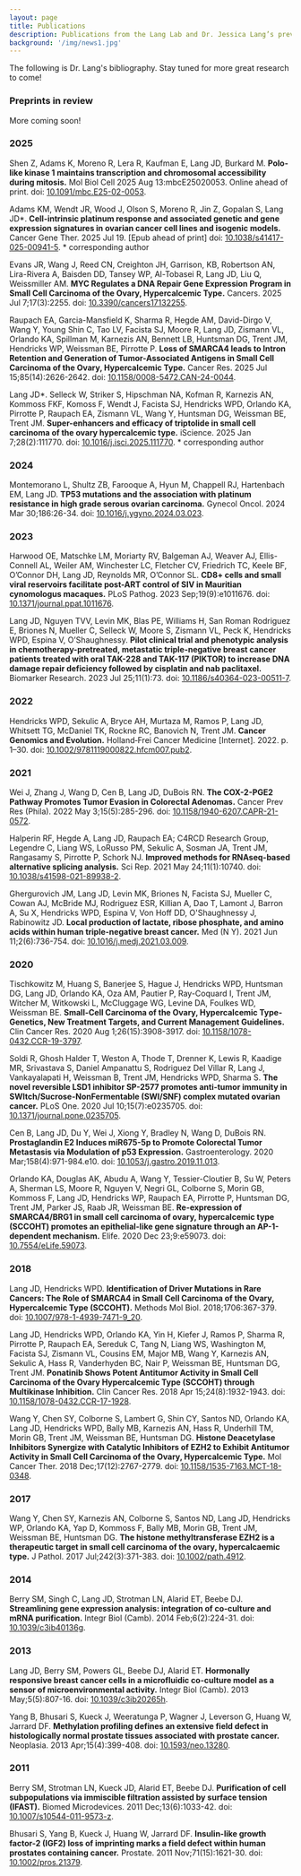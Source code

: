 ```yaml
---
layout: page
title: Publications
description: Publications from the Lang Lab and Dr. Jessica Lang’s previous work
background: '/img/news1.jpg'
---
```

The following is Dr. Lang's bibliography. Stay tuned for more great research to come!

### Preprints in review

More coming soon!

### 2025

Shen Z, Adams K, Moreno R, Lera R, Kaufman E, Lang JD, Burkard M. **Polo-like kinase 1 maintains transcription and chromosomal accessibility during mitosis.** Mol Biol Cell 2025 Aug 13:mbcE25020053. Online ahead of print. doi: [10.1091/mbc.E25-02-0053](https://doi.org/10.1091/mbc.E25-02-0053).

Adams KM, Wendt JR, Wood J, Olson S, Moreno R, Jin Z, Gopalan S, Lang JD*. **Cell-intrinsic platinum response and associated genetic and gene expression signatures in ovarian cancer cell lines and isogenic models.** Cancer Gene Ther. 2025 Jul 19. [Epub ahead of print] doi: [10.1038/s41417-025-00941-5](https://doi.org/10.1038/s41417-025-00941-5). * corresponding author

Evans JR, Wang J, Reed CN, Creighton JH, Garrison, KB, Robertson AN, Lira-Rivera A, Baisden DD, Tansey WP, Al-Tobasei R, Lang JD, Liu Q, Weissmiller AM. **MYC Regulates a DNA Repair Gene Expression Program in Small Cell Carcinoma of the Ovary, Hypercalcemic Type.** Cancers. 2025 Jul 7;17(3):2255. doi: [10.3390/cancers17132255](https://doi.org/10.3390/cancers17132255).

Raupach EA, Garcia-Mansfield K, Sharma R, Hegde AM, David-Dirgo V, Wang Y, Young Shin C, Tao LV, Facista SJ, Moore R, Lang JD, Zismann VL, Orlando KA, Spillman M, Karnezis AN, Bennett LB, Huntsman DG, Trent JM, Hendricks WP, Weissman BE, Pirrotte P. **Loss of SMARCA4 leads to Intron Retention and Generation of Tumor-Associated Antigens in Small Cell Carcinoma of the Ovary, Hypercalcemic Type.** Cancer Res. 2025 Jul 15;85(14):2626-2642. doi: [10.1158/0008-5472.CAN-24-0044](https://doi.org/10.1158/0008-5472.can-24-0044). 

Lang JD*. Selleck W, Striker S, Hipschman NA, Kofman R, Karnezis AN, Kommoss FKF, Komoss F, Wendt J, Facista SJ, Hendricks WPD, Orlando KA, Pirrotte P, Raupach EA, Zismann VL, Wang Y, Huntsman DG, Weissman BE, Trent JM. **Super-enhancers and efficacy of triptolide in small cell carcinoma of the ovary hypercalcemic type.** iScience. 2025 Jan 7;28(2):111770. doi: [10.1016/j.isci.2025.111770](https://doi.org/10.1016/j.isci.2025.111770). * corresponding author

### 2024

Montemorano L, Shultz ZB, Farooque A, Hyun M, Chappell RJ, Hartenbach EM, Lang JD. **TP53 mutations and the association with platinum resistance in high grade serous ovarian carcinoma.** Gynecol Oncol. 2024 Mar 30;186:26-34. doi: [10.1016/j.ygyno.2024.03.023](https://doi.org/10.1016/j.ygyno.2024.03.023). 

### 2023

Harwood OE, Matschke LM, Moriarty RV, Balgeman AJ, Weaver AJ, Ellis-Connell AL, Weiler AM, Winchester LC, Fletcher CV, Friedrich TC, Keele BF, O’Connor DH, Lang JD, Reynolds MR, O’Connor SL. **CD8+ cells and small viral reservoirs facilitate post-ART control of SIV in Mauritian cynomologus macaques.** PLoS Pathog. 2023 Sep;19(9):e1011676. doi: [10.1371/journal.ppat.1011676](https://doi.org/10.1371/journal.ppat.1011676). 

Lang JD, Nguyen TVV, Levin MK, Blas PE, Williams H, San Roman Rodriguez E, Briones N, Mueller C, Selleck W, Moore S, Zismann VL, Peck K, Hendricks WPD, Espina V, O’Shaughnessy. **Pilot clinical trial and phenotypic analysis in chemotherapy-pretreated, metastatic triple-negative breast cancer patients treated with oral TAK-228 and TAK-117 (PIKTOR) to increase DNA damage repair deficiency followed by cisplatin and nab paclitaxel.** Biomarker Research. 2023 Jul 25;11(1):73. doi: [10.1186/s40364-023-00511-7](https://doi.org/10.1186/s40364-023-00511-7). 

### 2022

Hendricks WPD, Sekulic A, Bryce AH, Murtaza M, Ramos P, Lang JD, Whitsett TG, McDaniel TK, Rockne RC, Banovich N, Trent JM. **Cancer Genomics and Evolution.** Holland‐Frei Cancer Medicine [Internet]. 2022. p. 1–30. doi: [10.1002/9781119000822.hfcm007.pub2](https://doi.org/10.1002/9781119000822.hfcm007.pub2).

### 2021

Wei J, Zhang J, Wang D, Cen B, Lang JD, DuBois RN. **The COX-2-PGE2 Pathway Promotes Tumor Evasion in Colorectal Adenomas.** Cancer Prev Res (Phila). 2022 May 3;15(5):285-296. doi: [10.1158/1940-6207.CAPR-21-0572](https://doi.org/10.1158/1940-6207.CAPR-21-0572). 

Halperin RF, Hegde A, Lang JD, Raupach EA; C4RCD Research Group, Legendre C, Liang WS, LoRusso PM, Sekulic A, Sosman JA, Trent JM, Rangasamy S, Pirrotte P, Schork NJ. **Improved methods for RNAseq-based alternative splicing analysis.** Sci Rep. 2021 May 24;11(1):10740. doi: [10.1038/s41598-021-89938-2](https://doi.org/10.1038/s41598-021-89938-2). 

Ghergurovich JM, Lang JD, Levin MK, Briones N, Facista SJ, Mueller C, Cowan AJ, McBride MJ, Rodriguez ESR, Killian A, Dao T, Lamont J, Barron A, Su X, Hendricks WPD, Espina V, Von Hoff DD, O'Shaughnessy J, Rabinowitz JD. **Local production of lactate, ribose phosphate, and amino acids within human triple-negative breast cancer.** Med (N Y). 2021 Jun 11;2(6):736-754. doi: [10.1016/j.medj.2021.03.009](https://doi.org/10.1016/j.medj.2021.03.009). 

### 2020

Tischkowitz M, Huang S, Banerjee S, Hague J, Hendricks WPD, Huntsman DG, Lang JD, Orlando KA, Oza AM, Pautier P, Ray-Coquard I, Trent JM, Witcher M, Witkowski L, McCluggage WG, Levine DA, Foulkes WD, Weissman BE. **Small-Cell Carcinoma of the Ovary, Hypercalcemic Type-Genetics, New Treatment Targets, and Current Management Guidelines.** Clin Cancer Res. 2020 Aug 1;26(15):3908-3917. doi: [10.1158/1078-0432.CCR-19-3797](https://doi.org/10.1158/1078-0432.CCR-19-3797). 

Soldi R, Ghosh Halder T, Weston A, Thode T, Drenner K, Lewis R, Kaadige MR, Srivastava S, Daniel Ampanattu S, Rodriguez Del Villar R, Lang J, Vankayalapati H, Weissman B, Trent JM, Hendricks WPD, Sharma S. **The novel reversible LSD1 inhibitor SP-2577 promotes anti-tumor immunity in SWItch/Sucrose-NonFermentable (SWI/SNF) complex mutated ovarian cancer.** PLoS One. 2020 Jul 10;15(7):e0235705. doi: [10.1371/journal.pone.0235705](https://doi.org/10.1371/journal.pone.0235705).

Cen B, Lang JD, Du Y, Wei J, Xiong Y, Bradley N, Wang D, DuBois RN. **Prostaglandin E2 Induces miR675-5p to Promote Colorectal Tumor Metastasis via Modulation of p53 Expression.** Gastroenterology. 2020 Mar;158(4):971-984.e10. doi: [10.1053/j.gastro.2019.11.013](https://doi.org/10.1053/j.gastro.2019.11.013). 

Orlando KA, Douglas AK, Abudu A, Wang Y, Tessier-Cloutier B, Su W, Peters A, Sherman LS, Moore R, Nguyen V, Negri GL, Colborne S, Morin GB, Kommoss F, Lang JD, Hendricks WP, Raupach EA, Pirrotte P, Huntsman DG, Trent JM, Parker JS, Raab JR, Weissman BE. **Re-expression of SMARCA4/BRG1 in small cell carcinoma of ovary, hypercalcemic type (SCCOHT) promotes an epithelial-like gene signature through an AP-1-dependent mechanism.** Elife. 2020 Dec 23;9:e59073. doi: [10.7554/eLife.59073](https://doi.org/10.7554/eLife.59073). 

### 2018

Lang JD, Hendricks WPD. **Identification of Driver Mutations in Rare Cancers: The Role of SMARCA4 in Small Cell Carcinoma of the Ovary, Hypercalcemic Type (SCCOHT).** Methods Mol Biol. 2018;1706:367-379. doi: [10.1007/978-1-4939-7471-9_20](https://doi.org/10.1007/978-1-4939-7471-9_20).

Lang JD, Hendricks WPD, Orlando KA, Yin H, Kiefer J, Ramos P, Sharma R, Pirrotte P, Raupach EA, Sereduk C, Tang N, Liang WS, Washington M, Facista SJ, Zismann VL, Cousins EM, Major MB, Wang Y, Karnezis AN, Sekulic A, Hass R, Vanderhyden BC, Nair P, Weissman BE, Huntsman DG, Trent JM. **Ponatinib Shows Potent Antitumor Activity in Small Cell Carcinoma of the Ovary Hypercalcemic Type (SCCOHT) through Multikinase Inhibition.** Clin Cancer Res. 2018 Apr 15;24(8):1932-1943. doi: [10.1158/1078-0432.CCR-17-1928](https://doi.org/10.1158/1078-0432.CCR-17-1928). 

Wang Y, Chen SY, Colborne S, Lambert G, Shin CY, Santos ND, Orlando KA, Lang JD, Hendricks WPD, Bally MB, Karnezis AN, Hass R, Underhill TM, Morin GB, Trent JM, Weissman BE, Huntsman DG. **Histone Deacetylase Inhibitors Synergize with Catalytic Inhibitors of EZH2 to Exhibit Antitumor Activity in Small Cell Carcinoma of the Ovary, Hypercalcemic Type.** Mol Cancer Ther. 2018 Dec;17(12):2767-2779. doi: [10.1158/1535-7163.MCT-18-0348](https://doi.org/10.1158/1535-7163.MCT-18-0348). 

### 2017

Wang Y, Chen SY, Karnezis AN, Colborne S, Santos ND, Lang JD, Hendricks WP, Orlando KA, Yap D, Kommoss F, Bally MB, Morin GB, Trent JM, Weissman BE, Huntsman DG. **The histone methyltransferase EZH2 is a therapeutic target in small cell carcinoma of the ovary, hypercalcaemic type.** J Pathol. 2017 Jul;242(3):371-383. doi: [10.1002/path.4912](https://doi.org/10.1002/path.4912). 

### 2014

Berry SM, Singh C, Lang JD, Strotman LN, Alarid ET, Beebe DJ. **Streamlining gene expression analysis: integration of co-culture and mRNA purification.** Integr Biol (Camb). 2014 Feb;6(2):224-31. doi: [10.1039/c3ib40136g](https://doi.org/10.1039/c3ib40136g). 

### 2013

Lang JD, Berry SM, Powers GL, Beebe DJ, Alarid ET. **Hormonally responsive breast cancer cells in a microfluidic co-culture model as a sensor of microenvironmental activity.** Integr Biol (Camb). 2013 May;5(5):807-16. doi: [10.1039/c3ib20265h](https://doi.org/10.1039/c3ib20265h). 

Yang B, Bhusari S, Kueck J, Weeratunga P, Wagner J, Leverson G, Huang W, Jarrard DF. **Methylation profiling defines an extensive field defect in histologically normal prostate tissues associated with prostate cancer.** Neoplasia. 2013 Apr;15(4):399-408. doi: [10.1593/neo.13280](https://doi.org/10.1593/neo.13280). 

### 2011

Berry SM, Strotman LN, Kueck JD, Alarid ET, Beebe DJ. **Purification of cell subpopulations via immiscible filtration assisted by surface tension (IFAST).** Biomed Microdevices. 2011 Dec;13(6):1033-42. doi: [10.1007/s10544-011-9573-z](https://doi.org/10.1007/s10544-011-9573-z). 

Bhusari S, Yang B, Kueck J, Huang W, Jarrard DF. **Insulin-like growth factor-2 (IGF2) loss of imprinting marks a field defect within human prostates containing cancer.** Prostate. 2011 Nov;71(15):1621-30. doi: [10.1002/pros.21379](https://doi.org/10.1002/pros.21379). 
